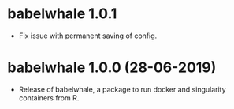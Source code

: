 # babelwhale 1.0.1

* Fix issue with permanent saving of config.

# babelwhale 1.0.0 (28-06-2019)

* Release of babelwhale, a package to run docker and singularity containers from R.
